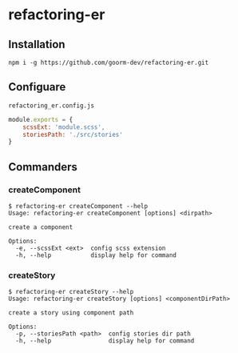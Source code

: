 # refactoring-er

## Installation
```shell
npm i -g https://github.com/goorm-dev/refactoring-er.git
```

## Configuare
`refactoring_er.config.js`
```js
module.exports = {
	scssExt: 'module.scss',
	storiesPath: './src/stories'
}
```

## Commanders

### createComponent
```shell
$ refactoring-er createComponent --help
Usage: refactoring-er createComponent [options] <dirpath>

create a component

Options:
  -e, --scssExt <ext>  config scss extension
  -h, --help           display help for command
```

### createStory
```shell
$ refactoring-er createStory --help
Usage: refactoring-er createStory [options] <componentDirPath>

create a story using component path

Options:
  -p, --storiesPath <path>  config stories dir path
  -h, --help                display help for command
```
